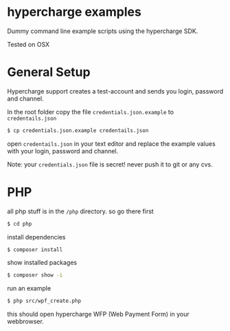 hypercharge examples
====================

Dummy command line example scripts using the hypercharge SDK.

Tested on OSX

General Setup
=============

Hypercharge support creates a test-account and sends you login, password and channel.

In the root folder copy the file `credentials.json.example` to `credentails.json`
```sh
$ cp credentials.json.example credentails.json
```

open `credentails.json` in your text editor and replace the example values with your login, password and channel.

Note: your `credentials.json` file is secret! never push it to git or any cvs.

PHP
===
all php stuff is in the `/php` directory.
so go there first
```sh
$ cd php
```

install dependencies
```sh
$ composer install
```

show installed packages
```sh
$ composer show -i
```

run an example
```sh
$ php src/wpf_create.php
```
this should open hypercharge WFP (Web Payment Form) in your webbrowser.



